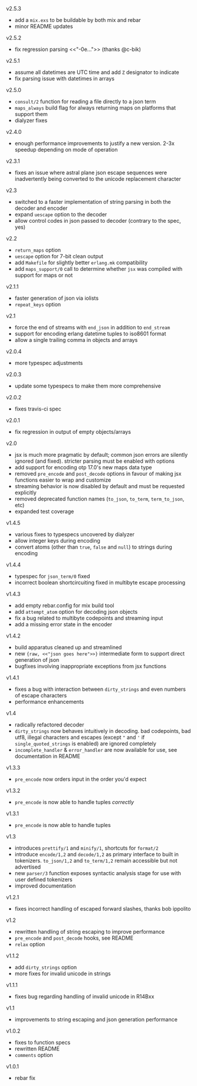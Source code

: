 v2.5.3

* add a `mix.exs` to be buildable by both mix and rebar
* minor README updates

v2.5.2

* fix regression parsing <<"-0e...">> (thanks @c-bik)

v2.5.1

* assume all datetimes are UTC time and add `Z` designator to indicate
* fix parsing issue with datetimes in arrays

v2.5.0

* `consult/2` function for reading a file directly to a json term
* `maps_always` build flag for always returning maps on platforms
  that support them
* dialyzer fixes

v2.4.0

* enough performance improvements to justify a new version. 2-3x
  speedup depending on mode of operation

v2.3.1

* fixes an issue where astral plane json escape sequences were
  inadvertently being converted to the unicode replacement
  character

v2.3

* switched to a faster implementation of string parsing in both
  the decoder and encoder
* expand `uescape` option to the decoder
* allow control codes in json passed to decoder (contrary to the spec,
  yes)

v2.2

* `return_maps` option
* `uescape` option for 7-bit clean output
* add `Makefile` for slightly better `erlang.mk` compatibility
* add `maps_support/0` call to determine whether `jsx` was compiled
  with support for maps or not

v2.1.1

* faster generation of json via iolists
* `repeat_keys` option

v2.1

* force the end of streams with `end_json` in addition to `end_stream`
* support for encoding erlang datetime tuples to iso8601 format
* allow a single trailing comma in objects and arrays

v2.0.4

* more typespec adjustments

v2.0.3

* update some typespecs to make them more comprehensive

v2.0.2

* fixes travis-ci spec

v2.0.1

* fix regression in output of empty objects/arrays

v2.0

* jsx is much more pragmatic by default; common json errors are silently
    ignored (and fixed). stricter parsing must be enabled with options
* add support for encoding otp 17.0's new maps data type
* removed `pre_encode` and `post_decode` options in favour of making jsx
    functions easier to wrap and customize
* streaming behavior is now disabled by default and must be requested explicitly
* removed deprecated function names (`to_json`, `to_term`, `term_to_json`, etc) 
* expanded test coverage
    

v1.4.5

* various fixes to typespecs uncovered by dialyzer
* allow integer keys during encoding
* convert atoms (other than `true`, `false` and `null`) to strings during encoding

v1.4.4

* typespec for `json_term/0` fixed
* incorrect boolean shortcircuiting fixed in multibyte escape processing

v1.4.3

* add empty rebar.config for mix build tool
* add `attempt_atom` option for decoding json objects
* fix a bug related to multibyte codepoints and streaming input
* add a missing error state in the encoder

v1.4.2

* build apparatus cleaned up and streamlined
* new `{raw, <<"json goes here">>}` intermediate form to support direct generation of json
* bugfixes involving inappropriate exceptions from jsx functions

v1.4.1

* fixes a bug with interaction between `dirty_strings` and even numbers of escape characters
* performance enhancements

v1.4

* radically refactored decoder
* `dirty_strings` now behaves intuitively in decoding. bad codepoints, bad utf8, illegal characters and escapes (except `"` and `'` if `single_quoted_strings` is enabled) are ignored completely
* `incomplete_handler` & `error_handler` are now available for use, see documentation in README

v1.3.3

* `pre_encode` now orders input in the order you'd expect

v1.3.2

* `pre_encode` is now able to handle tuples *correctly*

v1.3.1

* `pre_encode` is now able to handle tuples

v1.3

* introduces `prettify/1` and `minify/1`, shortcuts for `format/2`
* introduce `encode/1,2` and `decode/1,2` as primary interface to built in tokenizers. `to_json/1,2` and `to_term/1,2` remain accessible but not advertised
* new `parser/3` function exposes syntactic analysis stage for use with user defined tokenizers
* improved documentation

v1.2.1

* fixes incorrect handling of escaped forward slashes, thanks bob ippolito

v1.2

* rewritten handling of string escaping to improve performance
* `pre_encode` and `post_decode` hooks, see README
* `relax` option

v1.1.2

* add `dirty_strings` option
* more fixes for invalid unicode in strings

v1.1.1

* fixes bug regarding handling of invalid unicode in R14Bxx

v1.1

* improvements to string escaping and json generation performance

v1.0.2

* fixes to function specs
* rewritten README
* `comments` option

v1.0.1

* rebar fix
